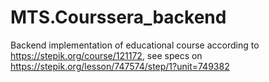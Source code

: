 # MTS.Courssera_backend
Backend implementation of educational course according to https://stepik.org/course/121172, see specs on https://stepik.org/lesson/747574/step/1?unit=749382

